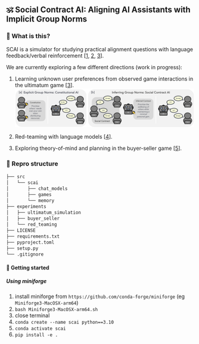 ##  🕉️ Social Contract AI: Aligning AI Assistants with Implicit Group Norms


### 🧐 What is this?
SCAI is a simulator for studying practical alignment questions with language feedback/verbal reinforcement [[1](https://github.com/ngoodman/metaprompt), [2](https://arxiv.org/abs/2303.11366), [3](https://arxiv.org/abs/2310.02304)].

We are currently exploring a few different directions (work in progress):

1. Learning unknown user preferences from observed game interactions in the ultimatum game [[3](https://en.wikipedia.org/wiki/Ultimatum_game)].
![Illustration of Ultimatum Game Setup](./assets/ultimatum_fig.png)

2. Red-teaming with language models [[4](https://arxiv.org/abs/2202.03286)].

3. Exploring theory-of-mind and planning in the buyer-seller game [[5](https://openreview.net/pdf?id=yd8VOEpw8h)].


### 📂 Repro structure
```
├── src                  
│   └── scai      
│       ├── chat_models
│       ├── games
│       └── memory       
├── experiments    
│   ├── ultimatum_simulation
│   ├── buyer_seller
│   └── red_teaming
├── LICENSE              
├── requirements.txt    
├── pyproject.toml    
├── setup.py    
└── .gitignore           
```

#### 🚀 Getting started 
##### Using miniforge
1. install miniforge from `https://github.com/conda-forge/miniforge` (eg `Miniforge3-MacOSX-arm64`)
2. `bash Miniforge3-MacOSX-arm64.sh`
3. close terminal
4. `conda create --name scai python==3.10`
5. `conda activate scai`
6. `pip install -e .` 
